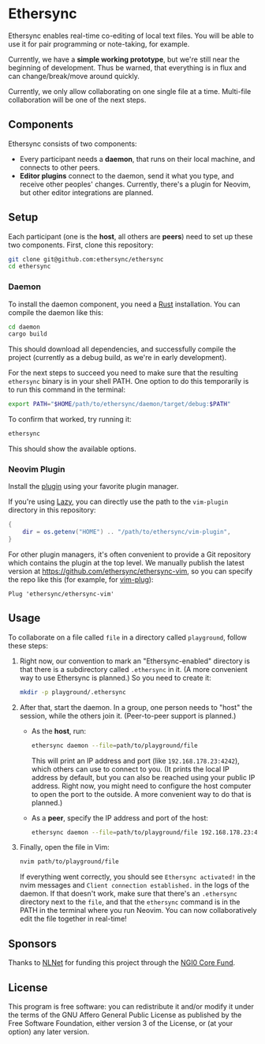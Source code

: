 # Ethersync

Ethersync enables real-time co-editing of local text files. You will be able to use it for pair programming or note-taking, for example.

Currently, we have a **simple working prototype**, but we're still near the beginning of development.
Thus be warned, that everything is in flux and can change/break/move around quickly.

Currently, we only allow collaborating on one single file at a time. Multi-file collaboration will be one of the next steps.

## Components

Ethersync consists of two components:

- Every participant needs a **daemon**, that runs on their local machine, and connects to other peers.
- **Editor plugins** connect to the daemon, send it what you type, and receive other peoples' changes.
  Currently, there's a plugin for Neovim, but other editor integrations are planned.

## Setup

Each participant (one is the **host**, all others are **peers**) need to set up these two components.
First, clone this repository:

```bash
git clone git@github.com:ethersync/ethersync
cd ethersync
```

### Daemon

To install the daemon component, you need a [Rust](https://www.rust-lang.org) installation. You can compile the daemon like this:

```bash
cd daemon
cargo build
```

This should download all dependencies, and successfully compile the project (currently as a debug build, as we're in early development).

For the next steps to succeed you need to make sure that the resulting `ethersync` binary is in your shell PATH.
One option to do this temporarily is to run this command in the terminal:

```bash
export PATH="$HOME/path/to/ethersync/daemon/target/debug:$PATH"
```

To confirm that worked, try running it:

```bash
ethersync
```

This should show the available options.

### Neovim Plugin

Install the [plugin](./vim-plugin) using your favorite plugin manager.

If you're using [Lazy](https://github.com/folke/lazy.nvim), you can directly use the path to the `vim-plugin` directory in this repository:

```lua
{
    dir = os.getenv("HOME") .. "/path/to/ethersync/vim-plugin",
}
```

For other plugin managers, it's often convenient to provide a Git repository which contains the plugin at the top level.
We manually publish the latest version at <https://github.com/ethersync/ethersync-vim>, so you can specify the repo like this (for example, for [vim-plug](https://github.com/junegunn/vim-plug)):

```vim
Plug 'ethersync/ethersync-vim'
```

## Usage

To collaborate on a file called `file` in a directory called `playground`, follow these steps:

1. Right now, our convention to mark an "Ethersync-enabled" directory is that there is a subdirectory called `.ethersync` in it. (A more convenient way to use Ethersync is planned.) So you need to create it:

    ```bash
    mkdir -p playground/.ethersync
    ```

2. After that, start the daemon. In a group, one person needs to "host" the session, while the others join it. (Peer-to-peer support is planned.)

    - As the **host**, run:

        ```bash
        ethersync daemon --file=path/to/playground/file
        ```

        This will print an IP address and port (like `192.168.178.23:4242`), which others can use to connect to you. (It prints the local IP address by default, but you can also be reached using your public IP address. Right now, you might need to configure the host computer to open the port to the outside. A more convenient way to do that is planned.)

    - As a **peer**, specify the IP address and port of the host:

        ```bash
        ethersync daemon --file=path/to/playground/file 192.168.178.23:4242
        ```

3. Finally, open the file in Vim:

    ```bash
    nvim path/to/playground/file
    ```

    If everything went correctly, you should see `Ethersync activated!` in the nvim messages and `Client connection established.` in the logs of the daemon.
    If that doesn't work, make sure that there's an `.ethersync` directory next to the `file`, and that the `ethersync` command is in the PATH in the terminal where you run Neovim.
    You can now collaboratively edit the file together in real-time!

## Sponsors

Thanks to [NLNet](https://nlnet.nl) for funding this project through the [NGI0 Core Fund](https://nlnet.nl/core/).

## License

This program is free software: you can redistribute it and/or modify it under the terms of the GNU Affero General Public License as published by the Free Software Foundation, either version 3 of the License, or (at your option) any later version.

